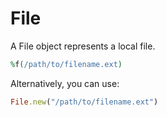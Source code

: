 # File

A File object represents a local file.

```ruby
%f(/path/to/filename.ext)
```


Alternatively, you can use:

```ruby
File.new("/path/to/filename.ext")
```
